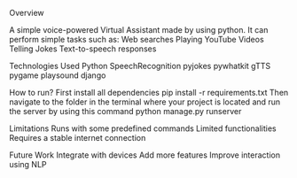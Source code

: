 Overview

A simple voice-powered Virtual Assistant made by using python. It can perform simple tasks such as:
Web searches
Playing YouTube Videos
Telling Jokes
Text-to-speech responses

Technologies Used
Python 
SpeechRecognition
pyjokes
pywhatkit
gTTS
pygame
playsound
django

How to run?
First install all dependencies
pip install -r requirements.txt
Then navigate to the folder in the terminal where your project is located and run the server by using this command
python manage.py runserver

Limitations
Runs with some predefined commands
Limited functionalities
Requires a stable internet connection

Future Work
Integrate with devices
Add more features
Improve interaction using NLP
